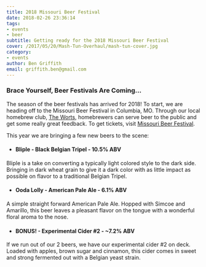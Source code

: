 ```yaml
---
title: 2018 Missouri Beer Festival
date: 2018-02-26 23:36:14
tags:
- events
- beer
subtitle: Getting ready for the 2018 Missouri Beer Festival
cover: /2017/05/20/Mash-Tun-Overhaul/mash-tun-cover.jpg
category:
- events
author: Ben Griffith
email: griffith.ben@gmail.com
---
```


### Brace Yourself, Beer Festivals Are Coming...

The season of the beer festivals has arrived for 2018!  To start, we are heading off to the Missouri Beer Festival in Columbia, MO.  Through our local homebrew club, [The Worts](http://theworts.com), homebrewers can serve beer to the public and get some really great feedback.  To get tickets, visit [Missouri Beer Festival](http://www.missouribeerfestival.com/).

This year we are bringing a few new beers to the scene:

- #### Bliple - Black Belgian Tripel - 10.5% ABV
Bliple is a take on converting a typically light colored style to the dark side.  Bringing in dark wheat grain to give it a dark color with as little impact as possible on flavor to a traditional Belgian Tripel.


- #### Ooda Lolly - American Pale Ale - 6.1% ABV
A simple straight forward American Pale Ale.  Hopped with Simcoe and Amarillo, this beer leaves a pleasant flavor on the tongue with a wonderful floral aroma to the nose.


- #### BONUS! - Experimental Cider #2  - ~7.2% ABV
If we run out of our 2 beers, we have our experimental cider #2 on deck.  Loaded with apples, brown sugar and cinnamon, this cider comes in sweet and strong fermented out with a Belgian yeast strain.  
